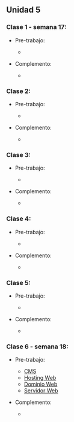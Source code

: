 ## Unidad 5
### Clase 1 - semana 17: 
* Pre-trabajo:
  * []()

* Complemento:
  * []()

### Clase 2: 
* Pre-trabajo:
  * []()

* Complemento:
  * []()

### Clase 3: 
* Pre-trabajo:
  * []()

* Complemento:
  * []()

### Clase 4: 
* Pre-trabajo:
  * []()

* Complemento:
  * []()

### Clase 5: 
* Pre-trabajo:
  * []()

* Complemento:
  * []()

### Clase 6 - semana 18: 
* Pre-trabajo:
  * [CMS](https://rockcontent.com/es/blog/cms/)
  * [Hosting Web](https://es.wikipedia.org/wiki/Alojamiento_web)
  * [Dominio Web](https://es.wikipedia.org/wiki/Dominio_de_internet)
  * [Servidor Web](https://es.wikipedia.org/wiki/Servidor_web)

* Complemento:
  * []()

